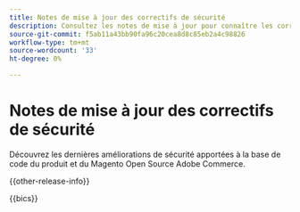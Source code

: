 ```yaml
---
title: Notes de mise à jour des correctifs de sécurité
description: Consultez les notes de mise à jour pour connaître les correctifs de sécurité d’Adobe Commerce.
source-git-commit: f5ab11a43bb90fa96c20cea8d8c85eb2a4c98826
workflow-type: tm+mt
source-wordcount: '33'
ht-degree: 0%

---
```



# Notes de mise à jour des correctifs de sécurité

Découvrez les dernières améliorations de sécurité apportées à la base de code du produit et du Magento Open Source Adobe Commerce.

{{other-release-info}}

{{bics}}
